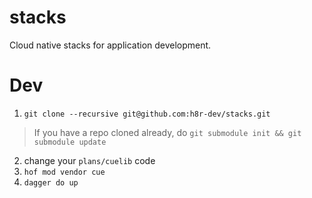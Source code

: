 # stacks

Cloud native stacks for application development.

# Dev

1. `git clone --recursive git@github.com:h8r-dev/stacks.git`
  > If you have a repo cloned already, do `git submodule init && git submodule update`
2. change your `plans/cuelib` code
3. `hof mod vendor cue`
4. `dagger do up`

